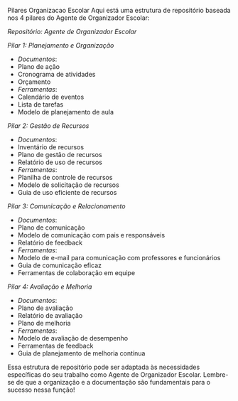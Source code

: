 
Pilares Organizacao Escolar 
Aqui está uma estrutura de repositório baseada nos 4 pilares do Agente de Organizador Escolar:

*Repositório: Agente de Organizador Escolar*

*Pilar 1: Planejamento e Organização*

- *Documentos*:
- Plano de ação
- Cronograma de atividades
- Orçamento
- *Ferramentas*:
- Calendário de eventos
- Lista de tarefas
- Modelo de planejamento de aula

*Pilar 2: Gestão de Recursos*

- *Documentos*:
- Inventário de recursos
- Plano de gestão de recursos
- Relatório de uso de recursos
- *Ferramentas*:
- Planilha de controle de recursos
- Modelo de solicitação de recursos
- Guia de uso eficiente de recursos

*Pilar 3: Comunicação e Relacionamento*

- *Documentos*:
- Plano de comunicação
- Modelo de comunicação com pais e responsáveis
- Relatório de feedback
- *Ferramentas*:
- Modelo de e-mail para comunicação com professores e funcionários
- Guia de comunicação eficaz
- Ferramentas de colaboração em equipe

*Pilar 4: Avaliação e Melhoria*

- *Documentos*:
- Plano de avaliação
- Relatório de avaliação
- Plano de melhoria
- *Ferramentas*:
- Modelo de avaliação de desempenho
- Ferramentas de feedback
- Guia de planejamento de melhoria contínua

Essa estrutura de repositório pode ser adaptada às necessidades específicas do seu trabalho como Agente de Organizador Escolar. Lembre-se de que a organização e a documentação são fundamentais para o sucesso nessa função!
